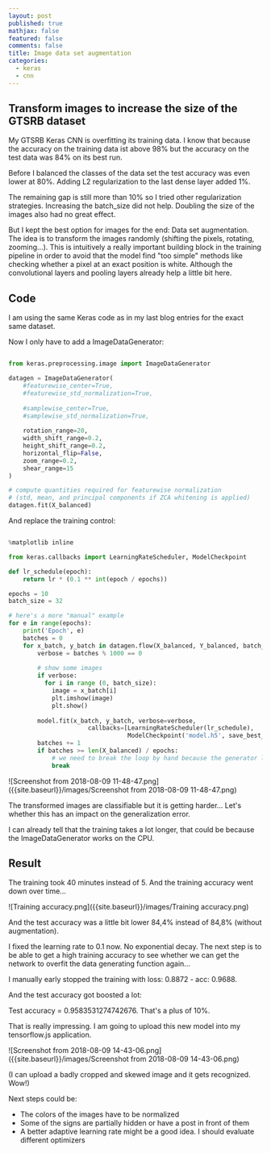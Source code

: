 ```yaml
---
layout: post
published: true
mathjax: false
featured: false
comments: false
title: Image data set augmentation
categories:
  - keras
  - cnn
---
```

## Transform images to increase the size of the GTSRB dataset

My GTSRB Keras CNN is overfitting its training data. I know that because the accuracy on the training data ist above 98% but the accuracy on the test data was 84% on its best run.

Before I balanced the classes of the data set the test accuracy was even lower at 80%. Adding L2 regularization to the last dense layer added 1%. 

The remaining gap is still more than 10% so I tried other regularization strategies. Increasing the batch_size did not help. Doubling the size of the images also had no great effect.

But I kept the best option for images for the end: Data set augmentation.
The idea is to transform the images randomly (shifting the pixels, rotating, zooming...). This is intuitively a really important building block in the training pipeline in order to avoid that the model find "too simple" methods like checking whether a pixel at an exact position is white. Although the convolutional layers and pooling layers already help a little bit here.

## Code

I am using the same Keras code as in my last blog entries for the exact same dataset.

Now I only have to add a ImageDataGenerator:

```python

from keras.preprocessing.image import ImageDataGenerator

datagen = ImageDataGenerator(
    #featurewise_center=True,
    #featurewise_std_normalization=True,
    
    #samplewise_center=True,
    #samplewise_std_normalization=True,
    
    rotation_range=20,
    width_shift_range=0.2,
    height_shift_range=0.2,
    horizontal_flip=False,
    zoom_range=0.2,
    shear_range=15
)

# compute quantities required for featurewise normalization
# (std, mean, and principal components if ZCA whitening is applied)
datagen.fit(X_balanced)

```

And replace the training control:

```python

%matplotlib inline

from keras.callbacks import LearningRateScheduler, ModelCheckpoint

def lr_schedule(epoch):
    return lr * (0.1 ** int(epoch / epochs))

epochs = 10
batch_size = 32

# here's a more "manual" example
for e in range(epochs):
    print('Epoch', e)
    batches = 0
    for x_batch, y_batch in datagen.flow(X_balanced, Y_balanced, batch_size=batch_size):
        verbose = batches % 1000 == 0
        
        # show some images
        if verbose:
          for i in range (0, batch_size):
            image = x_batch[i]
            plt.imshow(image)
            plt.show()
        
        model.fit(x_batch, y_batch, verbose=verbose,
                      callbacks=[LearningRateScheduler(lr_schedule), 
                                 ModelCheckpoint('model.h5', save_best_only=True)])
        batches += 1
        if batches >= len(X_balanced) / epochs:
            # we need to break the loop by hand because the generator loops indefinitely
            break
```

![Screenshot from 2018-08-09 11-48-47.png]({{site.baseurl}}/images/Screenshot from 2018-08-09 11-48-47.png)

The transformed images are classifiable but it is getting harder... Let's whether this has an impact on the generalization error.

I can already tell that the training takes a lot longer, that could be because the ImageDataGenerator works on the CPU.

## Result 

The training took 40 minutes instead of 5. And the training accuracy went down over time...

![Training accuracy.png]({{site.baseurl}}/images/Training accuracy.png)

And the test accuracy was a little bit lower 84,4% instead of 84,8% (without augmentation).

I fixed the learning rate to 0.1 now. No exponential decay. The next step is to be able to get a high training accuracy to see whether we can get the network to overfit the data generating function again...

I manually early stopped the training with loss: 0.8872 - acc: 0.9688.

And the test accuracy got boosted a lot:

Test accuracy = 0.9583531274742676. That's a plus of 10%.

That is really impressing. I am going to upload this new model into my tensorflow.js application.

![Screenshot from 2018-08-09 14-43-06.png]({{site.baseurl}}/images/Screenshot from 2018-08-09 14-43-06.png)

(I can upload a badly cropped and skewed image and it gets recognized. Wow!)

Next steps could be:

- The colors of the images have to be normalized
- Some of the signs are partially hidden or have a post in front of them
- A better adaptive learning rate might be a good idea. I should evaluate different optimizers
